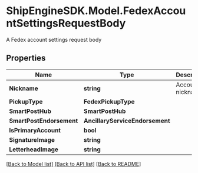# ShipEngineSDK.Model.FedexAccountSettingsRequestBody
A Fedex account settings request body

## Properties

Name | Type | Description | Notes
------------ | ------------- | ------------- | -------------
**Nickname** | **string** | Account nickname | [optional] 
**PickupType** | **FedexPickupType** |  | [optional] 
**SmartPostHub** | **SmartPostHub** |  | [optional] 
**SmartPostEndorsement** | **AncillaryServiceEndorsement** |  | [optional] 
**IsPrimaryAccount** | **bool** |  | [optional] 
**SignatureImage** | **string** |  | [optional] 
**LetterheadImage** | **string** |  | [optional] 

[[Back to Model list]](../README.md#documentation-for-models) [[Back to API list]](../README.md#documentation-for-api-endpoints) [[Back to README]](../README.md)

